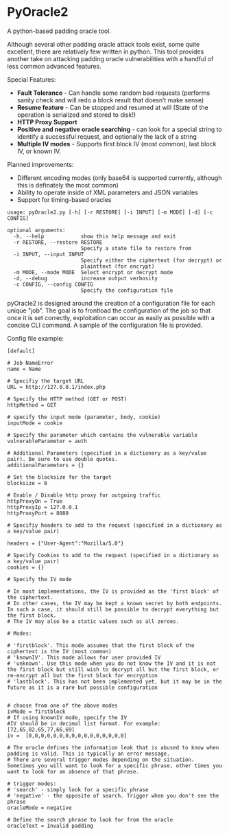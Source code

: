 # PyOracle2

A python-based padding oracle tool.

Although several other padding oracle attack tools exist, some quite excellent, there are relatively few written in python. This tool provides another take on attacking padding oracle vulnerabilities with a handful of less common advanced features. 

Special Features:

- **Fault Tolerance** - Can handle some random bad requests (performs sanity check and will redo a block result that doesn’t make sense)
- **Resume feature** - Can be stopped and resumed at will (State of the operation is serialized and stored to disk!)
- **HTTP Proxy Support**
- **Positive and negative oracle searching** - can look for a special string to identify a successful request, and optionally the lack of a string
- **Multiple IV modes** - Supports first block IV (most common), last block IV, or known IV.

Planned improvements:

- Different encoding modes (only base64 is supported currently, although this is definately the most common)
- Ability to operate inside of XML parameters and JSON variables
- Support for timing-based oracles



```
usage: pyOracle2.py [-h] [-r RESTORE] [-i INPUT] [-m MODE] [-d] [-c CONFIG]

optional arguments:
  -h, --help            show this help message and exit
  -r RESTORE, --restore RESTORE
                        Specify a state file to restore from
  -i INPUT, --input INPUT
                        Specify either the ciphertext (for decrypt) or
                        plainttext (for encrypt)
  -m MODE, --mode MODE  Select encrypt or decrypt mode
  -d, --debug           increase output verbosity
  -c CONFIG, --config CONFIG
                        Specify the configuration file
```

pyOracle2 is designed around the creation of a configuration file for each unique "job". The goal is to frontload the configuration of the job so that once it is set correctly, exploitation can occur as easily as possible with a concise CLI command. A sample of the configuration file is provided.


Config file example:
```
[default]

# Job NameError
name = Name

# Specifiy the target URL
URL = http://127.0.0.1/index.php

# Specify the HTTP method (GET or POST)
httpMethod = GET

# specify the input mode (parameter, body, cookie)
inputMode = cookie

# Specify the parameter which contains the vulnerable variable
vulnerableParameter = auth

# Additional Parameters (specified in a dictionary as a key/value pair). Be sure to use double quotes. 
additionalParameters = {}

# Set the blocksize for the target
blocksize = 8

# Enable / Disable http proxy for outgoing traffic
httpProxyOn = True
httpProxyIp = 127.0.0.1
httpProxyPort = 8080

# Specifiy headers to add to the request (specified in a dictionary as a key/value pair)

headers = {"User-Agent":"Mozilla/5.0"}

# Specify Cookies to add to the request (specified in a dictionary as a key/value pair)
cookies = {}

# Specify the IV mode

# In most implementations, the IV is provided as the 'first block' of the ciphertext. 
# In other cases, the IV may be kept a known secret by both endpoints. In such a case, it should still be possible to decrypt everything but the first block.
# The IV may also be a static values such as all zeroes.

# Modes: 

# 'firstblock'. This mode assumes that the first block of the ciphertext is the IV (most common)
# 'knownIV'. This mode allows for user provided IV
# 'unknown'. Use this mode when you do not know the IV and it is not the first block but still wish to decrypt all but the first block, or re-encrypt all but the first block for encryption
# 'lastblock'. This has not been implemented yet, but it may be in the future as it is a rare but possible configuration


# choose from one of the above modes
ivMode = firstblock
# If using knownIV mode, specify the IV
#IV should be in decimal list format. For example: [72,65,82,65,77,66,69]
iv =  [0,0,0,0,0,0,0,0,0,0,0,0,0,0,0,0]

# The oracle defines the information leak that is abused to know when padding is valid. This is typically an error message.
# There are several trigger modes depending on the situation. Sometimes you will want to look for a specific phrase, other times you want to look for an absence of that phrase. 

# trigger modes:
# 'search' - simply look for a specific phrase
# 'negative' - the opposite of search. Trigger when you don't see the phrase
oracleMode = negative

# Define the search phrase to look for from the oracle
oracleText = Invalid padding
```
